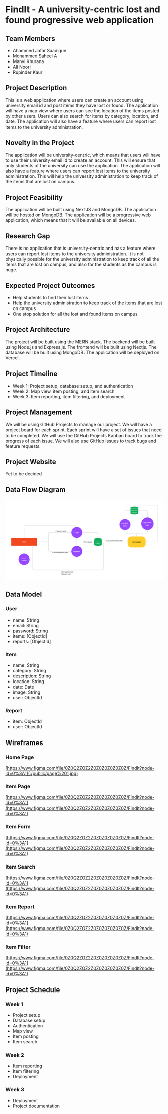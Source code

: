 # FindIt - A university-centric lost and found progressive web application

## Team Members

- Ahammed Jafar Saadique
- Mohammed Saheel A
- Manvi Khurana
- Ali Noori
- Rupinder Kaur

## Project Description

This is a web application where users can create an account using university email id and post items they have lost or found. The application will have a map view where users can see the location of the items posted by other users. Users can also search for items by category, location, and date. The application will also have a feature where users can report lost items to the university administration.

## Novelty in the Project

The application will be university-centric, which means that users will have to use their university email id to create an account. This will ensure that only students of the university can use the application. The application will also have a feature where users can report lost items to the university administration. This will help the university administration to keep track of the items that are lost on campus.

## Project Feasibility

The application will be built using NextJS and MongoDB. The application will be hosted on MongoDB. The application will be a progressive web application, which means that it will be available on all devices.

## Research Gap

There is no application that is university-centric and has a feature where users can report lost items to the university administration. It is not physically possible for the university administration to keep track of all the items that are lost on campus, and also for the students as the campus is huge.

## Expected Project Outcomes

- Help students to find their lost items
- Help the university administration to keep track of the items that are lost on campus
- One stop solution for all the lost and found items on campus

## Project Architecture

The project will be built using the MERN stack. The backend will be built using Node.js and Express.js. The frontend will be built using Nextjs. The database will be built using MongoDB. The application will be deployed on Vercel.

## Project Timeline

- Week 1: Project setup, database setup, and authentication
- Week 2: Map view, item posting, and item search
- Week 3: Item reporting, item filtering, and deployment

## Project Management

We will be using GitHub Projects to manage our project. We will have a project board for each sprint. Each sprint will have a set of issues that need to be completed. We will use the GitHub Projects Kanban board to track the progress of each issue. We will also use GitHub Issues to track bugs and feature requests.

## Project Website

Yet to be decided

## Data Flow Diagram

![Data Flow Diagram](./public/dfd.png)

## Data Model

### User

- name: String
- email: String
- password: String
- items: [ObjectId]
- reports: [ObjectId]

### Item

- name: String
- category: String
- description: String
- location: String
- date: Date
- image: String
- user: ObjectId

### Report

- item: ObjectId
- user: ObjectId

## Wireframes

### Home Page

[https://www.figma.com/file/0Z0Q2Z0Z2Z0Z0Z0Z0Z0Z0Z/FindIt?node-id=0%3A1](./public/page%201.jpg)

### Item Page

[https://www.figma.com/file/0Z0Q2Z0Z2Z0Z0Z0Z0Z0Z0Z/FindIt?node-id=0%3A1](https://www.figma.com/file/0Z0Q2Z0Z2Z0Z0Z0Z0Z0Z0Z/FindIt?node-id=0%3A1)

### Item Form

[https://www.figma.com/file/0Z0Q2Z0Z2Z0Z0Z0Z0Z0Z0Z/FindIt?node-id=0%3A1](https://www.figma.com/file/0Z0Q2Z0Z2Z0Z0Z0Z0Z0Z0Z/FindIt?node-id=0%3A1)

### Item Search

[https://www.figma.com/file/0Z0Q2Z0Z2Z0Z0Z0Z0Z0Z0Z/FindIt?node-id=0%3A1](https://www.figma.com/file/0Z0Q2Z0Z2Z0Z0Z0Z0Z0Z0Z/FindIt?node-id=0%3A1)

### Item Report

[https://www.figma.com/file/0Z0Q2Z0Z2Z0Z0Z0Z0Z0Z0Z/FindIt?node-id=0%3A1](https://www.figma.com/file/0Z0Q2Z0Z2Z0Z0Z0Z0Z0Z0Z/FindIt?node-id=0%3A1)

### Item Filter

[https://www.figma.com/file/0Z0Q2Z0Z2Z0Z0Z0Z0Z0Z0Z/FindIt?node-id=0%3A1](https://www.figma.com/file/0Z0Q2Z0Z2Z0Z0Z0Z0Z0Z0Z/FindIt?node-id=0%3A1)

## Project Schedule

### Week 1

- Project setup
- Database setup
- Authentication
- Map view
- Item posting
- Item search

### Week 2

- Item reporting
- Item filtering
- Deployment

### Week 3

- Deployment
- Project documentation
